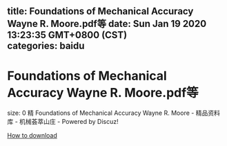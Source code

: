 
title: Foundations of Mechanical Accuracy Wayne R. Moore.pdf等
date: Sun Jan 19 2020 13:23:35 GMT+0800 (CST)    
categories: baidu
---

# Foundations of Mechanical Accuracy Wayne R. Moore.pdf等
size: 0
 精 Foundations of Mechanical Accuracy Wayne R. Moore - 精品资料库 - 机械荟萃山庄 - Powered by Discuz!
 

[How to download](https://bpcam.bemobtrk.com/go/2ceec3aa-1ca2-46d6-b9ff-aaa5c184517c?jno=986)